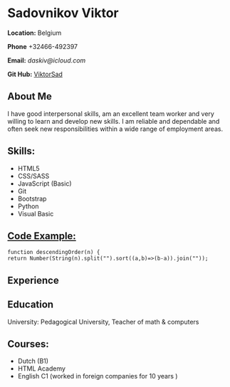 # Sadovnikov Viktor

**Location:** Belgium

**Phone** +32466-492397

**Email:** _daskiv@icloud.com_ 

**Git Hub:** [ViktorSad](https://github.com/ViktorSad)  



## About Me

I have good interpersonal skills, am an excellent team worker and very willing to learn and develop new skills.
I am reliable and dependable and often seek new responsibilities within a wide range of employment areas.



## Skills:

- HTML5
- CSS/SASS
- JavaScript (Basic)
- Git
- Bootstrap
- Python
- Visual Basic

## [Code Example:](https://www.codewars.com/kata/5467e4d82edf8bbf40000155/train/javascript)

    function descendingOrder(n) {
    return Number(String(n).split("").sort((a,b)=>(b-a)).join(""));


## Experience

## Education

University: Pedagogical University, Teacher of math & computers

## Courses:

- Dutch (B1)
- HTML Academy
- English
  C1 (worked in foreign companies for 10 years )
